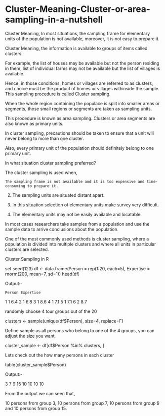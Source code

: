# Cluster-Meaning-Cluster-or-area-sampling-in-a-nutshell

Cluster Meaning, In most situations, the sampling frame for elementary units of the population is not available, moreover, it is not easy to prepare it.

Cluster Meaning, the information is available to groups of items called clusters.

For example, the list of houses may be available but not the person residing in them, list of individual farms may not be available but the list of villages is available.

Hence, in those conditions, homes or villages are referred to as clusters, and choice must be the product of homes or villages withinside the sample. This sampling procedure is called Cluster sampling.

When the whole region containing the populace is split into smaller areas or segments, those small regions or segments are taken as sampling units.

This procedure is known as area sampling. Clusters or area segments are also known as primary units.

In cluster sampling, precautions should be taken to ensure that a unit will never belong to more than one cluster.

Also, every primary unit of the population should definitely belong to one primary unit.

In what situation cluster sampling preferred?

The cluster sampling is used when,

    The sampling frame is not available and it is too expensive and time-consuming to prepare it.

2. The sampling units are situated distant apart.

3. In this situation selection of elementary units make survey very difficult.

4. The elementary units may not be easily available and locatable.

In most cases researchers take samples from a population and use the sample data to arrive conclusions about the population.

One of the most commonly used methods is cluster sampling, where a population is divided into multiple clusters and where all units in particular clusters are selected.

Cluster Sampling in R

set.seed(123)
df <- data.frame(Person = rep(1:20, each=5),
                 Expertise = rnorm(200, mean=7, sd=1))
head(df)

Output:-

    Person Expertise
1      1       6.4
2      1       6.8
3      1       8.6
4      1       7.1
5      1       7.1
6      2       8.7

randomly choose 4 tour groups out of the 20

clusters <- sample(unique(df$Person), size=4, replace=F)

Define sample as all persons who belong to one of the 4 groups, you can adjust the size you want.

cluster_sample <- df[df$Person %in% clusters, ]

Lets check out the how many persons in each cluster

table(cluster_sample$Person)

Output:-

 3  7  9 15
10 10 10 10

From the output we can seen that,

10 persons from group 3, 10 persons from group 7, 10 persons from group 9 and 10 persons from group 15.
